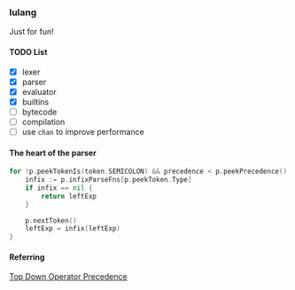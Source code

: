 ### lulang

Just for fun!

#### TODO List

* [x] lexer
* [x] parser
* [x] evaluator
* [x] builtins
* [ ] bytecode
* [ ] compilation
* [ ] use `chan` to improve performance

#### The heart of the parser

```go
for !p.peekTokenIs(token.SEMICOLON) && precedence < p.peekPrecedence() {
    infix := p.infixParseFns[p.peekToken.Type]
    if infix == nil {
        return leftExp
    }

    p.nextToken()
    leftExp = infix(leftExp)
}
```

#### Referring

[Top Down Operator Precedence](https://tdop.github.io/)

